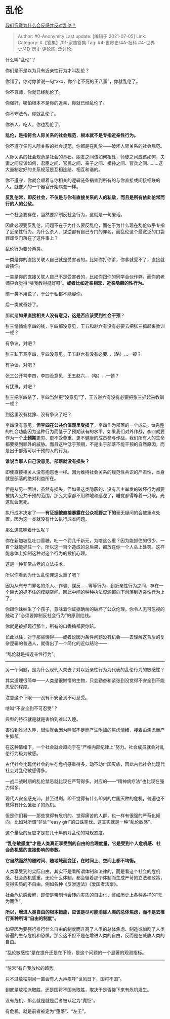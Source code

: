 # 乱伦
[我们究竟为什么会反感并反对乱伦？](https://www.zhihu.com/question/68522530/answer/1977553629)

> Author: #0-Anonymity
> Last update: [编辑于 2021-07-05]
> Link:
> Category: #【答集】/01-家族答集
> Tag: #4-世界史/4A-社科 #4-世界史/4D-历史
> 评论区:
> 泛讨论:

什么叫“乱伦”？

你们是不是以为只有近亲性行为才叫乱伦？

你错了，你对你爹说一句“xxx，你个老不死的王八蛋”，你就乱伦了。

你不尊师，你就已经乱伦了。

你强奸，哪怕根本不是你的近亲，你就已经乱伦了。

你不守法令，你就乱伦了。

你杀人、吃人，你也乱伦了。

**乱伦，是指符合人际关系的社会规范**，**根本就不是专指近亲性行为。**

你不遵守任何人际关系的社会规范，你都是在乱伦——破坏人际关系的社会规范。

人际关系的社会规范是社会的基石。朋友之间该如何相处，师徒之间应该如何，夫妻之间应该如何，君臣之间、官民之间、亲子之间、祖孙之间、官兵之间………这大量制定好的关系规范是互相连结、相互和谐的。

你不遵守，你就会顺着与你相关的逻辑链条祸害到所有的与你直接或间接相联的人。就像人的一个器官开始病变一样。

**反乱伦常，即反社会，不仅是与你有直接关系的人的私敌，而且是所有依此伦常而行的人的公敌。**

一个社会要存在，当然要抑制反社会行为，这就是一句废话。

因此必须要反乱伦，问题不在于为什么要反乱伦，而在于为什么现在乱伦似乎专指了近亲性行为。为什么杀人、谋逆都有自己专门的罪名，而乱伦这个最宽泛的口袋罪却专门落在了这件事上？

乱伦行为要分两类。

一类是你的直接关联人自己就是受害者的，比如你打你爹，你爹就受不了，直接就会揍你。

一类是你的直接关联人自己不是受害者的，比如你跟你的同学合伙作弊，而你的老师只会觉得“咦我教得挺好呀”。**或者比如近亲相恋，近亲隐蔽的性行为。**

前一类不用说了，于公于私都不能容你。

后一类就奇妙了。

那就是**如果直接相关人没有意见，这是否应该受到社会干预**？

张三悄悄偷李四的钱，李四都没意见，王五和赵六有没有必要去把张三抓起来教训一顿？

有争议，对吧？

张三私下骂李四，李四没意见，王五赵六有没有必要…（略）…一顿？

有争议，对吧？

张三公开骂李四，李四没意见，王五赵六…（略）…一顿？

有犹豫，对吧？

张三把李四杀了，李四当然更“没意见”了，王五赵六有没有必要把张三抓起来教训一顿？

到这里没有犹豫、没有争议了吧？

李四没有意见，**但李四在公共价值观里受损了**，李四作为部落的一个成员，ta完整的社会功能因为这种行为而低于了预期该有的水平。如果我们对外作战，李四就要作为一个**比预期**更穷、更不受尊重、更不健康的成员参与作战，我们所有人的生命都要受到额外的威胁。而且这种低于预期，不是出于部落不能干预的自然原因，而是出于部落可以干预的人的行为。

**谁说当事人自己没意见，部落就没有损失？**

即使直接相关人没有抱怨也一样。因为维持社会关系的规范性共识的严肃性，本身就是部落的绝对利益所在。

但是从另一面讲，虽然有损失，但如果这类隐蔽的、没有苦主举发的破坏行为都要被纳入公共干预的范围，那么大家都不用种地和巡逻了，睡觉都得睁着一只眼。光这就会累死。

执行成本决定了——**有证据被直接暴露在公众视野之下的**毫无疑问的会被重点处置。因为这一类就没有什么执行成本问题。

那么这意味着什么呢？

你在新加坡乱吐口香糖，吐一个罚几千新元，为啥这么重？因为能抓住的很少，一百个就能抓住一个，所以这一百个造成的总后果，都放在你一个人头上处罚。这样能总体上抑制这种对这个行为的投机心理。

这是一种非常古老的立法技术。

所以你看到为什么乱伦罪这么重了吧？

因为从有专门罪名的杀人、诈骗、谋反……等等行为，到近亲性行为之间，存在一个巨大的抓不住的模糊空间，因此中间的种种执法资源都向下滑落到近亲性行为上了。

你跟你妹妹生了个孩子，意味着你证据确凿的破坏了公众伦理。你令人无可忽视的触动了“必须要抑制反社会行为”的原则红线。

你就是被抓现行那个，所有的口香糖都要你赔。

长此以往，对于那些懒得——或者说因为条件问题没有机会——去理解这背后的复杂逻辑的普通人，就得出了一个简化的近似结论——

“乱伦就是指近亲性行为”。

---

另一个问题，是为什么现代人失去了对以近亲性行为为代表的乱伦行为的敏感性？

其实道理很简单——人类是很懒惰的生物，只会勤奋和紧张到没觉得不安全到不能忍受的程度。

注意这个下限——没有不安全到不可忍受。

啥叫“不安全到不可忍受”？

典型的特征就是就是害怕到难以入睡。

害怕到难以入睡，很快就会因为睡眠不足而产生附加的焦虑情绪，接着由焦虑而产生抑郁。

在这种情绪下，一个社会就会趋向于在“严格内部纪律上”努力。社会成员就会对乱伦行为极为敏感。

古代社会比现代社会的生存危机感重得多，动不动亡国灭族，因此古代社会比现代社会对乱伦敏感得多。

一战二战时期的乱伦禁忌就比现在严苛得多。对应的——“精神病疗法”也比现在强力得多。

现代人安全感充沛，甚至过剩。即不觉得有什么即刻的亡国灭种的危机，普遍也不觉得有什么饿肚子的危机。

但是你们看——那些觉得有危机的、觉得痛苦的人群，也一样有很强的严苛化倾向，比如对所谓“非处”“easy girl”的口诛笔伐。这其实就是一种“乱伦敏感”。

这个量级的反应才是在几十年前对乱伦的常规态度。

**“乱伦敏感度”才是人类真正享受到的自由的合理度量，它是受到个人危机感、社会危机感的直接影响的参数。**

**它自然而然的随时间、随地域而变迁，在时间上、空间上都不均衡。**

人类享受到的实际自由，其实不是看所谓体制和法律的，而是看这个社会的危机感。社会危机感重，无论什么体制，都会循着那个体制而生成严苛的立法和政策，变得实质的不自由，例如各种《反渗透法》《爱国者法案》。

社会危机感缓解，即使是帝制也会转向实质的自由化，譬如历史上各种各样的“无为而治”。

**所以，增进人类自由的根本措施，应该是尽可能消除人类的总体焦虑，而不是去推行某种所谓“自由的制度”。**

如果因为要强行推行什么自由的制度而升高了人类的总体焦虑、制造或加剧了人类普遍的生存危机和恐惧，那么这不但不是在增进人类的自由，反而是在威胁人类的自由。

“乱伦敏感性”是在提升还是在下降，是这个问题的一个显著的观测指标。

---

“伦常”有自我放松的趋势。

只不过放松期间一直会有人大声疾呼“世风日下，国将不国”。

到底是放松派取胜，还是国将不国派取胜，取决于是否接下来有危机发生。

没有危机，那么就是就是后者被认定为“魔怔”。

有危机，就是前者被定为“堕落”、“左壬”。
